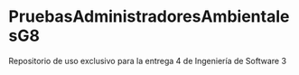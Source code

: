 # PruebasAdministradoresAmbientalesG8
Repositorio de uso exclusivo para la entrega 4 de Ingeniería de Software 3

